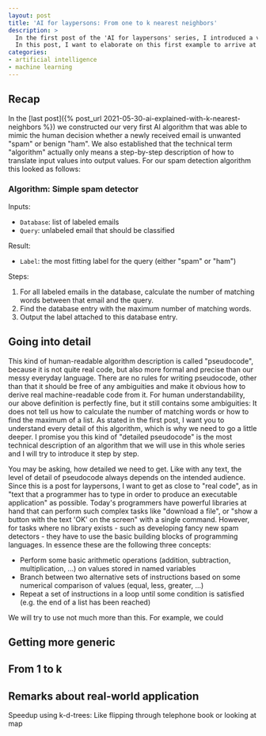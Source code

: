 ```yaml
---
layout: post
title: 'AI for laypersons: From one to k nearest neighbors'
description: >
  In the first post of the 'AI for laypersons' series, I introduced a very simple AI based on the nearest neighbor algorithm.
  In this post, I want to elaborate on this first example to arrive at a fully-fledged algorithm that is actually used for solving AI problems in the real world.
categories:
- artificial intelligence
- machine learning
---
```


## Recap

In the [last post]({% post_url 2021-05-30-ai-explained-with-k-nearest-neighbors %}) we constructed our very first AI algorithm that was able to mimic the human decision whether a newly received email is unwanted "spam" or benign "ham".
We also established that the technical term "algorithm" actually only means a step-by-step description of how to translate input values into output values.
For our spam detection algorithm this looked as follows:

### Algorithm: Simple spam detector

Inputs:
* `Database`: list of labeled emails
* `Query`: unlabeled email that should be classified

Result:
* `Label`: the most fitting label for the query (either "spam" or "ham")

Steps:
1. For all labeled emails in the database, calculate the number of matching words between that email and the query.
2. Find the database entry with the maximum number of matching words.
3. Output the label attached to this database entry.

## Going into detail

This kind of human-readable algorithm description is called "pseudocode", because it is not quite real code, but also more formal and precise than our messy everyday language.
There are no rules for writing pseudocode, other than that it should be free of any ambiguities and make it obvious how to derive real machine-readable code from it.
For human understandability, our above definition is perfectly fine, but it still contains some ambiguities: It does not tell us how to calculate the number of matching words or how to find the maximum of a list.
As stated in the first post, I want you to understand every detail of this algorithm, which is why we need to go a little deeper.
I promise you this kind of "detailed pseudocode" is the most technical description of an algorithm that we will use in this whole series and I will try to introduce it step by step.

You may be asking, how detailed we need to get.
Like with any text, the level of detail of pseudocode always depends on the intended audience.
Since this is a post for laypersons, I want to get as close to "real code", as in "text that a programmer has to type in order to produce an executable application" as possible.
Today's programmers have powerful libraries at hand that can perform such complex tasks like "download a file", or "show a button with the text 'OK' on the screen" with a single command.
However, for tasks where no library exists - such as developing fancy new spam detectors - they have to use the basic building blocks of programming languages.
In essence these are the following three concepts:

* Perform some basic arithmetic operations (addition, subtraction, multiplication, ...) on values stored in named variables
* Branch between two alternative sets of instructions based on some numerical comparison of values (equal, less, greater, ...)
* Repeat a set of instructions in a loop until some condition is satisfied (e.g. the end of a list has been reached)

We will try to use not much more than this. For example, we could 


## Getting more generic

## From 1 to k

## Remarks about real-world application

Speedup using k-d-trees: Like flipping through telephone book or looking at map

<!--
NOTE: Maybe this should be an ipython notebook?
  - or each post should be accompanied by one?

Examples (should be applications of AI that everyone is familiar with)

- Spam filter (0 = no spam, 1 = spam)
  - transformation of email to (relative) word counts
    - easier first step: just set of words (there/not there)
    - even easier: just select 5 words, which seem important
  - "distance" = percentage of words occurring in both e-mails
- Netflix recommendations (0 = won't like, 1 = will like)


Topics (each could be one post):

- 1-NN
- k-NN
- Data: More is better
  - show performance gain with increasing amount of data
  - feature vector grows by one bit => percentage of feature space covered by samples is halved
  - => massive amounts of data required for complex problems
- Performance metrics
  - accuracy
  - precition/recall
  - sensitivity/specificity
  - f-measure
  - confusion matrix
- The problem of Generalization vs Overfitting
  - separate knowledge base into test and train set
  - only result on unseen data is interesting
  - what is truly unseen? (unseen date?, unseen sender?, ...)
  - think about variance to be expected in real world vs variance in training set
- Bias (never trust your data)
  - uneven distribution of samples per class
  - what if we filter out E-mails from dyslexics or foreign speakers?
  - who decides what is spam? (Ground truth)
- local vs global optimum: k as (hyper)-parameter
  - increase by one until result becomes worse again
- unsupervised learning with kMeans
  - From kNN to jMeans: just slap j random vectors with class 1 to j in the kNN
- ANNs for dummies
- similarities between ANNs and kNN
  - both are classifiers (input vector -> class)
  - both rely on data
- differences between ANNs and kNN
  - number of parameters/features
  - black box
  - training effort / required hardware
-->